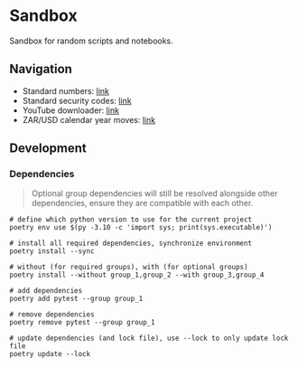 # Sandbox

Sandbox for random scripts and notebooks.

## Navigation

- Standard numbers: [link](scripts/2023_09_07-standard_numbers.ipynb)
- Standard security codes: [link](scripts/2023_09_07-security_codes.ipynb)
- YouTube downloader: [link](scripts/2023_06_16-youtube.py)
- ZAR/USD calendar year moves: [link](scripts/2023_06_16-zarusd.py)

## Development

### Dependencies

> Optional group dependencies will still be resolved alongside other dependencies, ensure they are compatible with each other.

```shell
# define which python version to use for the current project
poetry env use $(py -3.10 -c 'import sys; print(sys.executable)')

# install all required dependencies, synchronize environment
poetry install --sync

# without (for required groups), with (for optional groups)
poetry install --without group_1,group_2 --with group_3,group_4

# add dependencies
poetry add pytest --group group_1

# remove dependencies
poetry remove pytest --group group_1

# update dependencies (and lock file), use --lock to only update lock file
poetry update --lock
```
